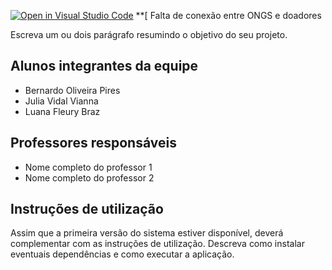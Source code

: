 [![Open in Visual Studio Code](https://classroom.github.com/assets/open-in-vscode-c66648af7eb3fe8bc4f294546bfd86ef473780cde1dea487d3c4ff354943c9ae.svg)](https://classroom.github.com/online_ide?assignment_repo_id=7597053&assignment_repo_type=AssignmentRepo)
**[
Falta de conexão entre ONGS e doadores

Escreva um ou dois  parágrafo resumindo o objetivo do seu projeto.

## Alunos integrantes da equipe

* Bernardo Oliveira Pires
* Julia Vidal Vianna
* Luana Fleury Braz

## Professores responsáveis

* Nome completo do professor 1
* Nome completo do professor 2

## Instruções de utilização

Assim que a primeira versão do sistema estiver disponível, deverá complementar com as instruções de utilização. Descreva como instalar eventuais dependências e como executar a aplicação.
